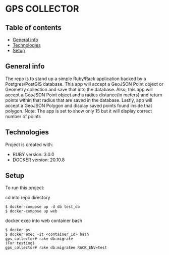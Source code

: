 # GPS COLLECTOR

## Table of contents
* [General info](#general-info)
* [Technologies](#technologies)
* [Setup](#setup)

## General info
The repo is to stand up a simple Ruby/Rack application backed by a
Postgres/PostGIS database. This app will accept a GeoJSON Point object
or Geometry collection and save that into the database. Also, this app
will accept a GeoJSON Point object and a radius distance(in meters) and
return points within that radius that are saved in the database. Lastly,
app will accept a GeoJSON Polygon and display saved points found inside
that polygon.
Note: The app is set to show only 15 but it will display correct number of
points

## Technologies
Project is created with:
* RUBY version: 3.0.0
* DOCKER version: 20.10.8

## Setup
To run this project:

cd into repo directory

```
$ docker-compose up -d db test_db
$ docker-compose up web
```
docker exec into web container bash

```
$ docker ps
$ docker exec -it <container_id> bash
gps_collector# rake db:migrate
(For testing)
gps_collector# rake db:migratee RACK_ENV=test
```
